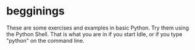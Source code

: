 # begginings

These are some exercises and examples in basic Python.  Try them using the Python Shell.  That is what you are in if you start Idle, or if you type "python" on the command line. 
